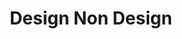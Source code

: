 ---
title: Design Non Design
type: Course
location: Design Lusófona Lisboa, PT
subtext: with Eva Gonçalves
dateFormat: # "year", otherwise will be displayed MM.YYYY
dateEnd: 2024-02-09
dateStart: 2024-05-31
url: https://delli.pt/
---